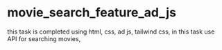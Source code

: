 # movie_search_feature_ad_js
this task is completed using html, css, ad js, tailwind css, in this task use API for searching movies,
